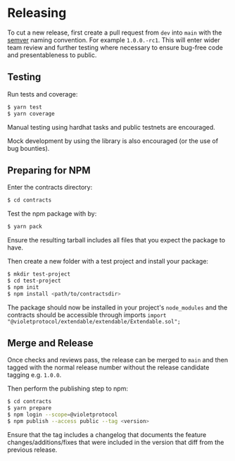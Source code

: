 # Releasing

To cut a new release, first create a pull request from `dev` into `main` with the [semver](https://semver.org/) naming convention. For example `1.0.0.-rc1`. This will enter wider team review and further testing where necessary to ensure bug-free code and presentableness to public.

## Testing

Run tests and coverage:
```bash
$ yarn test
$ yarn coverage
```

Manual testing using hardhat tasks and public testnets are encouraged.

Mock development by using the library is also encouraged (or the use of bug bounties).

## Preparing for NPM

Enter the contracts directory:

```bash
$ cd contracts
```

Test the npm package with by:
```bash
$ yarn pack
```
Ensure the resulting tarball includes all files that you expect the package to have.

Then create a new folder with a test project and install your package:
```bash
$ mkdir test-project
$ cd test-project
$ npm init
$ npm install <path/to/contractsdir>
```
The package should now be installed in your project's `node_modules` and the contracts should be accessible through imports `import "@violetprotocol/extendable/extendable/Extendable.sol";`

## Merge and Release

Once checks and reviews pass, the release can be merged to `main` and then tagged with the normal release number without the release candidate tagging e.g. `1.0.0`.

Then perform the publishing step to npm:

```bash
$ cd contracts
$ yarn prepare
$ npm login --scope=@violetprotocol
$ npm publish --access public --tag <version>
```

Ensure that the tag includes a changelog that documents the feature changes/additions/fixes that were included in the version that diff from the previous release.